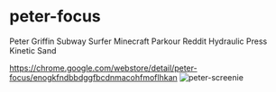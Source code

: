 # peter-focus
Peter Griffin Subway Surfer Minecraft Parkour Reddit Hydraulic Press Kinetic Sand

https://chrome.google.com/webstore/detail/peter-focus/enogkfndbbdggfbcdnmacohfmoflhkan
![peter-screenie](https://github.com/s-alad/peter-focus/assets/58093617/1d5ee7e2-09e6-4d58-85da-cdef33a56547)
